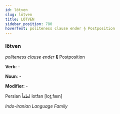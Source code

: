 ```yaml
---
id: lötven
slug: lötven
title: LÖTVEN
sidebar_position: 780
hoverText: politeness clause ender § Postposition
---
```


### lötven

*politeness clause ender* **§** Postposition

**Verb**: -

**Noun**: -

**Modifier**: -

Persian لطفاً lotfan [lot̪.fæn]

*Indo-Iranian Language Family*